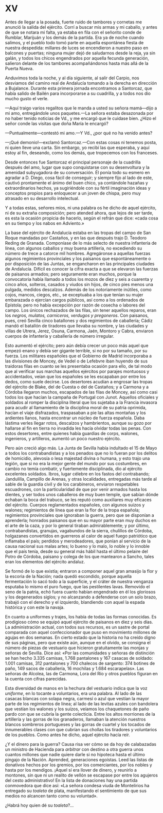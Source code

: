# XV

Antes de llegar a la posada, fuerte ruido de tambores y cornetas me anunció la
salida del ejército. Corrí a buscar mis armas y mi caballo, y antes de que se
notara mi falta, ya estaba en fila con el señorito conde de Rumblar, Marijuán
y los demás de la partida. Era ya de noche cuando salimos, y el pueblo todo
tomó parte en aquella espontánea fiesta de nuestra despedida: millares de luces
se encendieron a nuestro paso en balcones y puertas; ninguna mujer dejó de
saludarnos desde la reja, ya sin galán, y todos los chicos engendrados por
aquella fecunda generación, salieron delante de los tambores acompañándonos
hasta más allá de la Puerta Nueva.

Anduvimos toda la noche, y al día siguiente, al salir del Carpio, nos desviamos
del camino real de Andalucía tomando a la derecha en dirección a Bujalance.
Durante esta primera jornada encontramos a Santorcaz, que había salido de
Bailén para incorporarse a su cuadrilla, y a todos nos dio mucho gusto el
verle.

—Aquí traigo varios regalitos que le manda a usted su señora mamá—dijo a mi
amo, entregándole unos paquetes.—La señora estaba desazonada por no haber
tenido noticias de Vd., y me encargó que le cuidase bien. ¿Hizo el señor conde
las visitas que doña María le encargó?

—Puntualmente—contestó mi amo.—Y Vd., ¿por qué no ha venido antes?

—¡Qué demonio!—exclamó Santorcaz.—Con estas cosas ni tenemos posta, ni quien
lleve una carta. Sin embargo, yo recibí las que esperaba, y aquí estoy al fin,
deseando, como los demás, que tropecemos con los franceses.

Desde entonces fue Santorcaz el principal personaje de la cuadrilla después del
amo, lugar que supo conquistarse con su desenvoltura y la amenidad subyugadora
de su conversación. Él ponía todo su esmero en agradar a D. Diego, cosa fácil
de conseguir; y siempre fijo al lado de este, cautivó prontamente el ánimo del
buen chico, ya contándole hazañas y extraordinarios hechos, ya sugiriéndole con
su fértil imaginación ideas y conceptos propios para enloquecer a un joven de
chispa, pero muy atrasado en su desarrollo intelectual.

Y a todas estas, señores míos, ni una palabra os he dicho de aquel ejército, ni
de su extraña composición; pero atended ahora, que lejos de ser tarde, es esta
la ocasión propicia de hacerlo, según el refrán que dice: «cada cosa en su
tiempo y los nabos en Adviento.»

La base del ejército de Andalucía estaba en las tropas del campo de San Roque
mandadas por Castaños, y en las que después trajo D. Teodoro Reding de Granada.
Componíase de lo más selecto de nuestra infantería de línea, con algunos
caballos y muy buena artillería, no excediendo su número de trece a catorce mil
hombres. Agregáronse a aquellas fuerzas algunos regimientos provinciales y los
paisanos que espontáneamente o por disposición de las Juntas, se engancharon en
las principales ciudades de Andalucía. Difícil es conocer la cifra exacta a que
se elevaron las fuerzas de paisanos armados; pero seguramente eran muchos,
porque la convocatoria había llamado a todos los mozos de diez y seis
a cuarenta y cinco años, solteros, casados y viudos sin hijos, de cinco pies
menos una pulgada, medidos descalzos. Además de los notoriamente inútiles, como
cojos, mancos, ciegos, etc., se exceptuaba a los que tenían su mujer embarazada
o ejercían cargos públicos, así como a los ordenados de Epístola; pero no había
excepción por razón de cosecha o labores del campo. Los únicos rechazados de
las filas, sin tener aquellos reparos, eran los *negros, mulatos, carniceros,
verdugos y pregoneros*. Con paisanos, pues, creó Sevilla cinco batallones y dos
regimientos de caballería; Cádiz mandó el batallón de tiradores que llevaba su
nombre, y las ciudades y villas de Utrera, Jerez, Osuna, Carmona, Jaén, Montoro
y Cabra, enviaron cuerpos de infantería y caballería de número irregular.

Esto aumentó el ejército; pero aún debía crecer un poco más aquel que empezó
enano y debía ser gigante terrible, si no por su tamaño, por su fuerza. Los
militares españoles que el Gobierno de Madrid incorporaba a las divisiones de
Moncey, de Vedel o de Lefebvre iban huyendo de sus traidoras filas en cuanto se
les presentaba ocasión para ello, de tal modo que al verificar sus marchas
aquellos ejércitos por parajes montuosos y accidentados, veían que los
españoles se les escapaban por entre los dedos, como suele decirse. Los
desertores acudían a engrosar las tropas del ejército de Blake, del de Cuesta
o del de Castaños; y a Carmona y a Córdoba llegaron muchos, escapados de las
filas de Moncey, así como casi todos los que hacían la campaña de Portugal con
Junot. Aquellos oficiales y soldados al romper la disciplina literal que los
sujetaba a la Francia invasora para acudir al llamamiento de la disciplina
moral de su patria oprimida, hacían el viaje disfrazados, traspasaban a pie las
altas montañas y los ardientes llanos, hasta encontrar un núcleo de fuerza
española. Daba lástima verles llegar rotos, descalzos y hambrientos, aunque su
gozo por hallarse al fin en tierra no invadida les hacía olvidar todas las
penas. Con estos desertores, entre quienes había guardias de corps, walones,
ingenieros, y artilleros, aumentó un poco nuestro ejército.

Pero aún creció algo más. La Junta de Sevilla había indultado el 15 de Mayo
a todos los contrabandistas y a los penados que no lo fueran por los delitos de
homicidio, alevosía o lesa majestad divina o humana, y esto trajo una legión,
que si no era la mejor gente del mundo por sus costumbres, en cambio no temía
combatir, y fuertemente disciplinada, dio al ejército excelentes soldados.
Ibros, lugar célebre en los fastos del contrabando; Jandulilla, Campillo de
Arenas, y otras localidades, entregadas más tarde al sable de la guardia civil
y de los carabineros, enviaron respetables escuadrones, con la particularidad
de que por venir armados hasta los dientes, y ser todos unos caballeros de muy
buen temple, que sabían dónde echaban la boca del trabuco, se les reputó como
auxiliares muy eficaces del ejército. Cuerpos reglamentados españoles, con
algunos suizos y walones; regimientos de línea que eran la flor de la tropa
española; regimientos provinciales que ignoraban la guerra, pero que se
disponían a aprenderla; honrados paisanos que en su mayor parte eran muy duchos
en el arte de la caza, y por lo general tiraban admirablemente; y por último,
contrabandistas, granujas, vagabundos de la sierra, chulillos de Córdoba,
holgazanes convertidos en guerreros al calor de aquel fuego patriótico que
inflamaba el país; perdidos y merodeadores, que ponían al servicio de la causa
nacional sus malas artes; lo bueno y lo malo, lo noble y lo innoble que el país
tenía, desde su general más hábil hasta el último pelaire del Potro de Córdoba,
paisano y colega de los que mantearon a Sancho, tales eran los elementos del
ejército andaluz.

Se formó de lo que existía; entraron a componer aquel gran amasijo la flor y la
escoria de la Nación; nada quedó escondido, porque aquella fermentación lo sacó
todo a la superficie, y el cráter de nuestra venganza esputaba lo mismo el puro
fuego, que las pestilentes lavas. Removido el seno de la patria, echó fuera
cuanto habían engendrado en él los gloriosos y los degenerados siglos; y no
alcanzando a defenderse con un solo brazo, trabajó con el derecho y el
izquierdo, blandiendo con aquel la espada histórica y con este la navaja.

En cuanto a uniformes y trajes, los había de todas las formas conocidas. Es
prodigioso cómo se equipó aquel ejército de paisanos en diez y seis días. La
administración actual, con todos sus recursos, es un sastre de portal comparada
con aquel confeccionador que puso en movimiento millones de agujas en dos
semanas. En cierto estado que la historia no ha creído digno de sus páginas,
pero que existe aún, aunque en el olvido, se consigna el número de piezas de
vestuario que hicieron gratuitamente las monjas y señoras de Sevilla. Dice así:
«Por las comunidades y señoras de distinción se han hecho 3.335 camisas, 1.768
pantalones y 167 casacas de soldado: 1.001 camisas, 312 pantalones y 700
chalecos de sargento: 374 botines de paño, 149 sacos de caballería, 16 mochilas
y 1.684 escarapelas». Las señoras de Alcolea, las de Carmona, Lora del Río
y otros pueblos figuran en la cuenta con cifras parecidas.

Esta diversidad de manos en la hechura del vestuario indica que la voz
*uniforme*, en lo tocante a voluntarios, era una palabra. Al lado de las
casacas blancas con solapa negra, carmesí o azul que vestían la mayor parte de
los regimientos de línea; al lado de las levitas azules con bandolera que
vestían los walones y los suizos, veíamos los chaquetones de paño pardo con que
se cubría la gente colecticia. Entre los altos morriones de la artillería y las
gorras de los granaderos, llamaban la atención nuestros blancos sombreros
portugueses y las gorras de cuartel y los tocados de innumerables clases con
que cubrían sus chollas los tiradores y voluntarios de los pueblos. Como antes
he dicho, aquel ejército hacía reír.

¿Y el dinero para la guerra? Causa risa ver cómo se da hoy de calabazadas un
ministro de Hacienda para *arbitrar* con destino a otra guerra unos cuantos
millones que nadie quiere darle si no hipoteca hasta el último pingajo de la
Nación. Aprended, generaciones egoístas. Leed las listas de donativos hechos
por los gremios, por los comerciantes, por los nobles y hasta por los mendigos.
¡Aquel sí era llover de dinero, y reunirlo a montones, sin que ni un realito de
vellón se escapase por entre los agujeros del cesto administrativo! En la lista
de donaciones hay una partida conmovedora que dice así: «La señora condesa
viuda de Montelirios ha entregado su *toaleta* de plata, manifestando el
sentimiento de que sus medios no alcancen tanto como su voluntad».

¿Habrá hoy quien dé su *toaleta*?...
